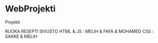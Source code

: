# WebProjekti
Projekti


 
RUOKA RESEPTI SIVUSTO
HTML & JS : MELIH & FAFA & MOHAMED
CSS : SAKKE & MELIH 


